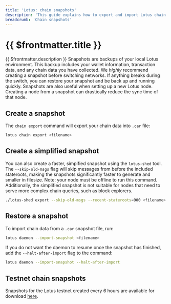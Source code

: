 ```yaml
---
title: 'Lotus: chain snapshots'
description: 'This guide explains how to export and import Lotus chain snapshots.'
breadcrumb: 'Chain snapshots'
---
```


# {{ $frontmatter.title }}

{{ $frontmatter.description }} Snapshots are backups of your local Lotus environment. This backup includes your wallet information, transaction data, and any chain data you have collected. We _highly_ recommend creating a snapshot before switching networks. If anything breaks during the switch, you can restore your snapshot and be back up and running quickly. Snapshots are also useful when setting up a new Lotus node. Creating a node from a snapshot can drastically reduce the sync time of that node.

## Create a snapshot

The `chain export` command will export your chain data into `.car` file:

```sh
lotus chain export <filename>
```

## Create a simplified snapshot

You can also create a faster, simpified snapshot using the `lotus-shed` tool. The `--skip-old-msgs` flag will skip messages from before the included stateroots, making the snapshots significantly faster to generate and smaller in filesize. Note: your node must be offline to run this command. Additionally, the simplified snapshot is not suitable for nodes that need to serve more complex chain queries, such as block explorers.

```sh
./lotus-shed export --skip-old-msgs --recent-stateroots=900 <filename>
```

## Restore a snapshot

To import chain data from a `.car` snapshot file, run:

```sh
lotus daemon --import-snapshot <filename>
```

If you do not want the daemon to resume once the snapshot has finished, add the `--halt-after-import` flag to the command:

```bash
lotus daemon --import-snapshot --halt-after-import
```

## Testnet chain snapshots

Snapshots for the Lotus testnet created every 6 hours are available for download [here](https://very-temporary-spacerace-chain-snapshot.s3-us-west-2.amazonaws.com/Spacerace_stateroots_snapshot_latest.car).


